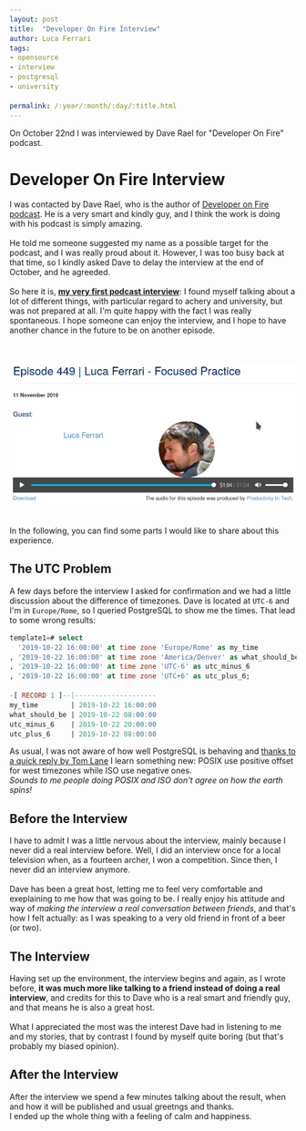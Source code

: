 ```yaml
---
layout: post
title:  "Developer On Fire Interview"
author: Luca Ferrari
tags:
- opensource
- interview
- postgresql
- university

permalink: /:year/:month/:day/:title.html
---
```

On October 22nd I was interviewed by Dave Rael for "Developer On Fire" podcast.

# Developer On Fire Interview

I was contacted by Dave Rael, who is the author of [Developer on Fire podcast](https://developeronfire.com/podcast/episode-449-luca-ferrari-focused-practice). He is a very smart and kindly guy, and I think the work is doing with his podcast is simply amazing.
<br/>
<br/>
He told me someone suggested my name as a possible target for the podcast, and I was really proud about it. However, I was too busy back at that time, so I kindly asked Dave to delay the interview at the end of October, and he agreeded.
<br>
<br/>
So here it is, **[my very first podcast interview](https://developeronfire.com/podcast/episode-449-luca-ferrari-focused-practice)**: I found myself talking about a lot of different things, with particular regard to achery and university, but was not prepared at all. I'm quite happy with the fact I was really spontaneous.
I hope someone can enjoy the interview, and I hope to have another chance in the future to be on another episode.
<br>
<br>
<br/>
<center>
<a href="https://developeronfire.com/podcast/episode-449-luca-ferrari-focused-practice" target="_blank_">
<img src="/images/posts/developersonfire/developersonfire.png"  />
</a>
</center>

<br>
<br>
In the following, you can find some parts I would like to share about this experience.


## The UTC Problem

A few days before the interview I asked for confirmation and we had a little discussion about the difference of timezones. Dave is located at `UTC-6` and I'm in `Europe/Rome`, so I queried PostgreSQL to show me the times. That lead to some wrong results:

```sql
template1=# select 
  '2019-10-22 16:00:00' at time zone 'Europe/Rome' as my_time
, '2019-10-22 16:00:00' at time zone 'America/Denver' as what_should_be
, '2019-10-22 16:00:00' at time zone 'UTC-6' as utc_minus_6
, '2019-10-22 16:00:00' at time zone 'UTC+6' as utc_plus_6;

-[ RECORD 1 ]--|--------------------
my_time        | 2019-10-22 16:00:00
what_should_be | 2019-10-22 08:00:00
utc_minus_6    | 2019-10-22 20:00:00
utc_plus_6     | 2019-10-22 08:00:00
```

As usual, I was not aware of how well PostgreSQL is behaving and [thanks to a quick reply by Tom Lane](https://www.postgresql.org/message-id/12910.1571580645%40sss.pgh.pa.us) I learn something new: POSIX use positive offset for west timezones while ISO use negative ones. 
<br/>
*Sounds to me people doing POSIX and ISO don't agree on how the earth spins!*
<br/>

## Before the Interview

I have to admit I was a little nervous about the interview, mainly because I never did a real interview before. Well, I did an interview once for a local television when, as a fourteen archer, I won a competition. Since then, I never did an interview anymore.
<br/>
<br/>
Dave has been a great host, letting me to feel very comfortable and exeplaining to me how that was going to be. I really enjoy his attitude and way of *making the interview a real conversation between friends*, and that's how I felt actually: as I was speaking to a very old friend in front of a beer (or two).

## The Interview

Having set up the environment, the interview begins and again, as I wrote before, **it was much more like talking to a friend instead of doing a real interview**, and credits for this to Dave who is a real smart and friendly guy, and that means he is also a great host.
<br/>
<br/>
What I appreciated the most was the interest Dave had in listening to me and my stories, that by contrast I found by myself quite boring (but that's probably my biased opinion).

## After the Interview

After the interview we spend a few minutes talking about the result, when and how it will be published and usual greetngs and thanks.
<br/>
I ended up the whole thing with a feeling of calm and happiness.

